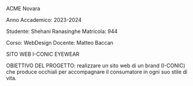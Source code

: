 ACME Novara

Anno Accademico: 2023-2024

Studente: Shehani Ranasinghe
Matricola: 944

Corso: WebDesign 
Docente: Matteo Baccan

SITO WEB I-CONIC EYEWEAR

OBIETTIVO DEL PROGETTO: realizzare un sito web di un brand (I-CONIC) che produce occhiali per accompagnare il consumatore in ogni suo stile di vita. 
